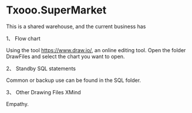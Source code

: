 # Txooo.SuperMarket

This is a shared warehouse, and the current business has

1、 Flow chart

Using the tool https://www.draw.io/, an online editing tool.
Open the folder DrawFiles and select the chart you want to open.

2、 Standby SQL statements

Common or backup use can be found in the SQL folder.

3、 Other Drawing Files XMind

Empathy.

